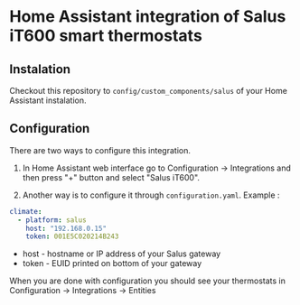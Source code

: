 # Home Assistant integration of Salus iT600 smart thermostats

## Instalation
Checkout this repository to `config/custom_components/salus` of your Home Assistant instalation.

## Configuration

There are two ways to configure this integration.

1. In Home Assistant web interface go to Configuration -> Integrations and then press "+" button and select "Salus iT600".

2. Another way is to configure it through `configuration.yaml`.
Example :
```yaml
climate:
  - platform: salus
    host: "192.168.0.15"
    token: 001E5C020214B243
```

* host - hostname or IP address of your Salus gateway
* token - EUID printed on bottom of your gateway

When you are done with configuration you should see your thermostats in Configuration -> Integrations -> Entities
